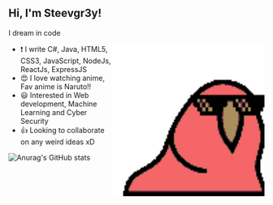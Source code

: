 ## Hi, I'm Steevgr3y!  
<p> I dream in code </p>
<img style="margin-leftt:100px" align="right" alt="GIF" src="https://github.com/karma9874/karma9874/blob/master/assets/congapartyparrot.gif?raw=1" width="300vw" />

- :exclamation: I write C#, Java, HTML5, CSS3, JavaScript, NodeJs, ReactJs, ExpressJS
- :heart_eyes: I love watching anime, Fav anime is Naruto!!
- :smiley: Interested in Web development, Machine Learning and Cyber Security
- :+1: Looking to collaborate on any weird ideas xD

![Anurag's GitHub stats](https://github-readme-stats.vercel.app/api?username=stephen-ehiabhi&count_private=true)

